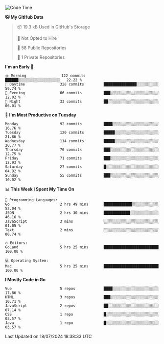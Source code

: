 <!--START_SECTION:waka-->
![Code Time](http://img.shields.io/badge/Code%20Time-1%2C175%20hrs%205%20mins-blue)

**🐱 My GitHub Data** 

> 📦 19.3 kB Used in GitHub's Storage 
 > 
> 🚫 Not Opted to Hire
 > 
> 📜 58 Public Repositories 
 > 
> 🔑 1 Private Repositories 
 > 
**I'm an Early 🐤** 

```text
🌞 Morning                122 commits         ██████░░░░░░░░░░░░░░░░░░░   22.22 % 
🌆 Daytime                328 commits         ███████████████░░░░░░░░░░   59.74 % 
🌃 Evening                66 commits          ███░░░░░░░░░░░░░░░░░░░░░░   12.02 % 
🌙 Night                  33 commits          ██░░░░░░░░░░░░░░░░░░░░░░░   06.01 % 
```
📅 **I'm Most Productive on Tuesday** 

```text
Monday                   92 commits          ████░░░░░░░░░░░░░░░░░░░░░   16.76 % 
Tuesday                  120 commits         █████░░░░░░░░░░░░░░░░░░░░   21.86 % 
Wednesday                114 commits         █████░░░░░░░░░░░░░░░░░░░░   20.77 % 
Thursday                 70 commits          ███░░░░░░░░░░░░░░░░░░░░░░   12.75 % 
Friday                   71 commits          ███░░░░░░░░░░░░░░░░░░░░░░   12.93 % 
Saturday                 27 commits          █░░░░░░░░░░░░░░░░░░░░░░░░   04.92 % 
Sunday                   55 commits          ███░░░░░░░░░░░░░░░░░░░░░░   10.02 % 
```


📊 **This Week I Spent My Time On** 

```text
💬 Programming Languages: 
Go                       2 hrs 49 mins       █████████████░░░░░░░░░░░░   52.04 % 
JSON                     2 hrs 30 mins       ████████████░░░░░░░░░░░░░   46.16 % 
JavaScript               3 mins              ░░░░░░░░░░░░░░░░░░░░░░░░░   01.05 % 
Text                     2 mins              ░░░░░░░░░░░░░░░░░░░░░░░░░   00.74 % 

🔥 Editors: 
GoLand                   5 hrs 25 mins       █████████████████████████   100.00 % 

💻 Operating System: 
Mac                      5 hrs 25 mins       █████████████████████████   100.00 % 
```

**I Mostly Code in Go** 

```text
Vue                      5 repos             ████░░░░░░░░░░░░░░░░░░░░░   17.86 % 
HTML                     3 repos             ███░░░░░░░░░░░░░░░░░░░░░░   10.71 % 
JavaScript               2 repos             ██░░░░░░░░░░░░░░░░░░░░░░░   07.14 % 
CSS                      1 repo              █░░░░░░░░░░░░░░░░░░░░░░░░   03.57 % 
Java                     1 repo              █░░░░░░░░░░░░░░░░░░░░░░░░   03.57 % 
```




 Last Updated on 18/07/2024 18:38:33 UTC
<!--END_SECTION:waka-->
